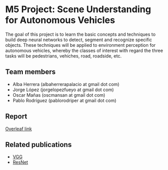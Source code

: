 # M5 Project: Scene Understanding for Autonomous Vehicles

The goal of this project is to learn the basic concepts and techniques to build deep neural networks to detect, segment and recognize specific objects. These techniques will be applied to environment perception for autonomous vehicles, whereby the classes of interest with regard the three tasks will be pedestrians, vehiches, road, roadside, etc.

## Team members

* Alba Herrera (albaherrerapalacio at gmail dot com)
* Jorge López (jorgelopezfueyo at gmail dot com)
* Oscar Mañas (oscmansan at gmail dot com)
* Pablo Rodríguez (pablorodriper at gmail dot com)

## Report

[Overleaf link](https://www.overleaf.com/read/mkqjyjnntnrg)

## Related publications

* [VGG](docs/vgg.md)
* [ResNet](docs/resnet.md)
